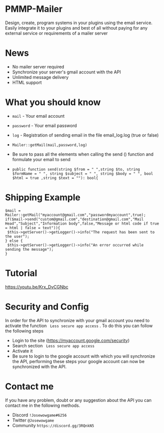 # PMMP-Mailer
Design, create, program systems in your plugins using the email service. Easily integrate it to your plugins and best of all without paying for any external service or requirements of a mailer server
# News
- No mailer server required
- Synchronize your server's gmail account with the API
- Unlimited message delivery
- HTML support

# What you should know

- `mail` - Your email account
- `password` - Your email password
- `log` - Registration of sending email in the file email_log.log (true or false)

-  ``` Mailer::getMail(mail,password,log) ```
- Be sure to pass all the elements when calling the send () function and formulate your email to send
- ``` public function send(string $from = " ",string $to, string $formName = " ", string $subject = " ", string $body = " ", bool $html = true ,string $text = ""): bool{ ```
# Shipping Example
```
$mail = Mailer::getMail("myaccount@gmail.com","passwordmyaccount",true);
if($mail->send("custom@gmail.com","destination@gmail.com","Mail Head","Subject","Information body",false,"Message or html code if true = html | false = text")){
 $this->getServer()->getLogger()->info("The request has been sent to the user");
} else {
 $this->getServer()->getLogger()->info("An error occurred while sending the message"); 
}

```
# Tutorial
https://youtu.be/Krx_DvCGNbc
# Security and Config
In order for the API to synchronize with your gmail account you need to activate the function ` Less secure app access` . To do this you can follow the following steps
- Login to the site (https://myaccount.google.com/security)
- Search section ` Less secure app access`
- Activate it
- Be sure to login to the google account with which you will synchronize the API, performing these steps your google account can now be synchronized with the API.

# Contact me
If you have any problem, doubt or any suggestion about the API you can contact me in the following methods.
- Discord  ` !Josewowgame#6256 `
- Twitter  `@Josewowgame`
- Community `https://discord.gg/3RQnkN5`

